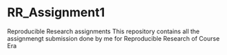 # RR_Assignment1
Reproducible Research assignments
This repository contains all the assignmengt submission done by me for Reproducible Research of Course Era

